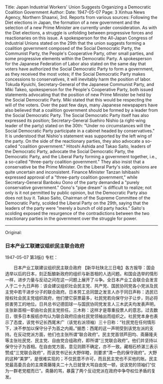 Title: Japan Industrial Workers' Union Suggests Organizing a Democratic Coalition Government
Author:
Date: 1947-05-07
Page: 3
Xinhua News Agency, Northern Shaanxi, 3rd. Reports from various sources: Following the Diet elections in Japan, the formation of a new government and the selection of a new Prime Minister are currently under consideration. As with the Diet elections, a struggle is unfolding between progressive forces and reactionaries on this issue. A spokesperson for the All-Japan Congress of Industrial Unions stated on the 29th that the union suggests forming a coalition government composed of the Social Democratic Party, the Communist Party, the People's Cooperative Party, other small parties, and some progressive elements within the Democratic Party. A spokesperson for the Japanese Federation of Labor also stated on the same day that voters have authorized the Social Democratic Party to form a government, as they received the most votes; if the Social Democratic Party makes concessions to conservatives, it will inevitably harm the position of labor. Tokuda Kyuichi, Secretary-General of the Japanese Communist Party, and Miki Takeo, spokesperson for the People's Cooperative Party, both issued statements advocating that the position of new Prime Minister be held by the Social Democratic Party. Miki stated that this would be respecting the will of the voters. Over the past few days, many Japanese newspapers have also believed that a coalition government should be formed by a leader from the Social Democratic Party. The Social Democratic Party itself has also expressed its position; Secretary-General Suehiro Nishio (a right-wing leader of the party) stated on the 30th: "Under no circumstances will the Social Democratic Party participate in a cabinet headed by conservatives." It is understood that Nishio's statement was supported by the left wing of the party. On the side of the reactionary parties, they also advocate a so-called "coalition government." Hitoshi Ashida and Takao Saito, leaders of the Democratic Party, advocate the Social Democratic Party, the Democratic Party, and the Liberal Party forming a government together, i.e., a so-called "three-party coalition government." They also insist that a conservative be the Prime Minister. On the Liberal Party's side, opinions are quite uncertain and inconsistent. Finance Minister Tanzan Ishibashi expressed approval of a "three-party coalition government," while Secretary-General Banboku Oono of the party demanded a "purely conservative government." Oono's "pipe dream" is difficult to realize; not only is it not permitted by public opinion, but the Democratic Party also does not buy it. Takao Saito, Chairman of the Supreme Committee of the Democratic Party, scolded the Liberal Party on the 29th, saying that the leaders of the party were "merely a bunch of old party hacks." Saito's scolding exposed the resurgence of the contradictions between the two reactionary parties in the government over the struggle for power.



<hr /> 

Original: 


### 日本产业工联建议组织民主联合政府

1947-05-07
第3版()
专栏：

　　日本产业工联建议组织民主联合政府
    【新华社陕北三日电】各方报导：国会选举以后的日本，刻正酝酿新政府的组织与新首相的人选问题。和国会选举的情形一样，进步力量与反动之间在这一问题上展开了斗争。全日本产业工会联合会发言人于二十九日声称：该会建议组织社会民主党、共产党、国民协同党各小党派及民主党中若干进步分子的联合政府。日本劳工总同盟之发言人亦于同日声称：选民已授权社会民主党组织政府，他们使它获票最多，社民党若向保守分子让步，则必将损害劳工的地位。日共总书记德田球一与国民协同党发言人三木武夫均发表声明，主张新首相一职由社会民主党担任。三木称：这样才是尊重投票人的意志。过去数日，很多日本报纸亦均认为联合政府应由社民党领袖出而组织之。社民党本身也表示了态度，该党书记长西尾末广（该党右派领袖）三十日称：“社民党在任何情形下，决不参加以保守分子为首之内阁。”据悉：西尾的这一声明受到该党左派的支持。在反动党派方面，他们也主张所谓“联合政府”。民主党首领芦田均、斋藤隆夫等主张社民党、民主党、自由党合组政府，即所谓“三党联合政府”。他们并坚持以保守分子为首相。在自由党方面，意见则颇不确定，亦不一致。藏相石桥湛三表示赞成“三党联合政府”，而该党书记长大野伴睦，则要求“清一色的保守政府”。大野的这种“美梦”，是很难实现的；不仅民意不许可，而且民主党也不买他的账。民主党最高委员会的主席斋藤隆夫二十九日就曾大骂自由党一顿，说该党的领袖们“仅为一群老党棍而已”。斋藤的骂，暴露了两个反动党派在政府中争夺权位矛盾的复发。
